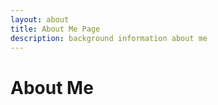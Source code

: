 ```yaml
---
layout: about
title: About Me Page
description: background information about me 
---
```


# About Me 